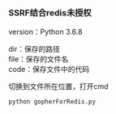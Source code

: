 ### SSRF结合redis未授权
version：Python 3.6.8

dir：保存的路径  
file：保存的文件名  
code：保存文件中的代码  

切换到文件所在位置，打开cmd  
```
python gopherForRedis.py
```
